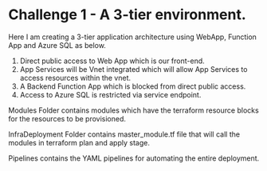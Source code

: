 # Challenge 1 - A 3-tier environment.

Here I am creating a 3-tier application architecture using WebApp, Function App and Azure SQL as below.

1. Direct public access to Web App which is our front-end.
2. App Services will be Vnet integrated which will allow App Services to access resources within the vnet.
3. A Backend Function App which is blocked from direct public access.
4. Access to Azure SQL is restricted via service endpoint.


Modules Folder contains modules which have the terraform resource blocks for the resources to be provisioned.

InfraDeployment Folder contains master_module.tf file that will call the modules in terraform plan and apply stage.

Pipelines contains the YAML pipelines for automating the entire deployment.




